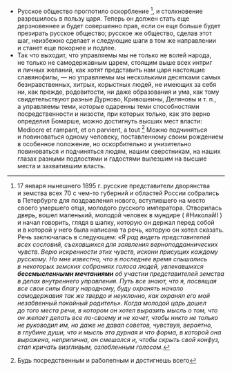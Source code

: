 * Русское общество проглотило оскорбление [^1], и столкновение разрешилось в пользу царя. Теперь он должен стать еще дерзновеннее и будет совершенно прав, если он еще больше будет презирать русское общество; русское же общество, сделав этот шаг, неизбежно сделает и следующие шаги в том же направлении и станет еще покорнее и подлее.
* Так что выходит, что управляемы мы не только не волей народа, не только не самодержавным царем, стоящим выше всех интриг и личных желаний, как хотят представить нам царя настоящие славянофилы, — но управляемы мы несколькими десятками самых безнравственных, хитрых, корыстных людей, не имеющих за себя ни, как прежде, родовитости, ни даже образования и ума, как тому свидетельствуют разные Дурново, Кривошеины, Деляновы и т. п., а управляемы теми, которые одаренны теми способностями посредственности и низости, при которых только, как это верно определил Бомарше, можно достигнуть высших мест власти: Меdiocre еt гаmpant, еt оn раrvient, а tоut [^2]  Можно подчиняться и повиноваться одному человеку, поставленному своим рождением в особенное положение, но оскорбительно и унизительно повиноваться и подчиняться людям, нашим сверстникам, на наших глазах разными подлостями и гадостями вылезшим на высшие места и захватившим власть.

[^1]: 17 января нынешнего 1895 г. русские представители дворянства и земства всех 70 с чем-то губерний и областей России собрались в Петербурге для поздравления нового, вступившего на место своего умершего отца, молодого русского императора. Отворилась дверь, вошел маленький, молодой человек в мундире ( #НиколайII ) и начал говорить, глядя в шапку, которую он держал перед собой и в которой у него была написана та речь, которую он хотел сказать. Речь заключалась в следующем: _«Я рад видеть представителей всех сословий, съехавшихся для заявления верноподданнических чувств. Верю искренности этих чувств, искони присущих каждому русскому. Но мне известно, что в последнее время слышались в некоторых земских собраниях голоса людей, увлекавшихся __бессмысленными мечтаниями__ об участии представителей земства в делах внутреннего управления. Путь все знают, что я, посвящая все свои силы благу народному, буду охранять начало самодержавия так же твердо и неуклонно, как охранял его мой незабвенный покойный родитель». Когда молодой царь дошел до того места речи, в котором он хотел выразить мысль о том, что он желает делать все по-своему и не хочет, чтобы никто не только не руководил им, но даже не давал советов, чувствуя, вероятно, в глубине души, что и мысль эта дурная и что форма, в которой она выражена, неприлична, он смешался и, чтобы скрыть свой конфуз, стал кричать визгливым, озлобленным голосом._

[^2]: Будь посредственным и раболепным и достигнешь всего